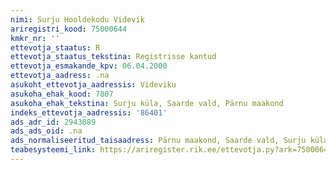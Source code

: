 ```yaml
---
nimi: Surju Hooldekodu Videvik
ariregistri_kood: 75000644
kmkr_nr: ''
ettevotja_staatus: R
ettevotja_staatus_tekstina: Registrisse kantud
ettevotja_esmakande_kpv: 06.04.2000
ettevotja_aadress: .na
asukoht_ettevotja_aadressis: Videviku
asukoha_ehak_kood: 7807
asukoha_ehak_tekstina: Surju küla, Saarde vald, Pärnu maakond
indeks_ettevotja_aadressis: '86401'
ads_adr_id: 2943089
ads_ads_oid: .na
ads_normaliseeritud_taisaadress: Pärnu maakond, Saarde vald, Surju küla, Videviku
teabesysteemi_link: https://ariregister.rik.ee/ettevotja.py?ark=75000644&ref=rekvisiidid
---
```

